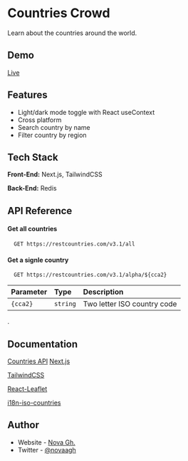 # Countries Crowd

Learn about the countries around the world.

## Demo

[Live](https://countries-crowd.vercel.app)

## Features

- Light/dark mode toggle with React useContext
- Cross platform
- Search country by name
- Filter country by region

## Tech Stack

**Front-End:** Next.js, TailwindCSS

**Back-End:** Redis

## API Reference

#### Get all countries

```http
  GET https://restcountries.com/v3.1/all
```

#### Get a signle country

```http
  GET https://restcountries.com/v3.1/alpha/${cca2}
```

| Parameter | Type     | Description                 |
| :-------- | :------- | :-------------------------- |
| `{cca2}`  | `string` | Two letter ISO country code |

.

## Documentation

[Countries API](https://restcountries.com/)
[Next.js](https://nextjs.org)

[TailwindCSS](https://tailwindcss.com)

[React-Leaflet](https://react-leaflet.js.org/docs/)

[i18n-iso-countries](https://www.npmjs.com/package/i18n-iso-countries)

## Author

- Website - [Nova Gh.](https://novagh.com)
- Twitter - [@novaagh](https://www.twitter.com/novaagh)
